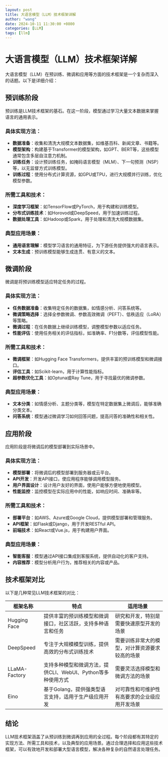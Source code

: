```yaml
---
layout: post 
title: 大语言模型（LLM）技术框架详解
author: "wang"
date: 2024-10-11 11:30:00 +0800
categories: [LLM]
tags: [llm]
---
```

# 大语言模型（LLM）技术框架详解

大语言模型（LLM）在预训练、微调和应用等方面的技术框架是一个复杂而深入的话题。以下是详细介绍：

## 预训练阶段

预训练是LLM技术框架的基石。在这一阶段，模型通过学习大量文本数据来掌握语言的通用表示。

### 具体实现方法：

- **数据准备**：收集和清洗大规模文本数据集，如维基百科、新闻文章、书籍等。
- **模型架构**：构建基于Transformer的模型架构，如GPT、BERT等，这些模型通常包含多层自注意力机制。
- **训练任务**：设计预训练任务，如掩码语言模型（MLM）、下一句预测（NSP）等，以无监督方式训练模型。
- **训练过程**：使用分布式计算资源，如GPU或TPU，进行大规模并行训练，优化模型参数。

### 所需工具和技术：

- **深度学习框架**：如TensorFlow或PyTorch，用于构建和训练模型。
- **分布式训练技术**：如Horovod或DeepSpeed，用于加速训练过程。
- **数据处理工具**：如Hadoop或Spark，用于处理和清洗大规模数据集。

### 典型应用场景：

- **通用语言理解**：模型学习语言的通用特征，为下游任务提供强大的语言表示。
- **文本生成**：预训练模型能够生成连贯、有意义的文本。

## 微调阶段

微调是将预训练模型适应特定任务的过程。

### 具体实现方法：

- **任务数据准备**：收集特定任务的数据集，如情感分析、问答系统等。
- **微调策略选择**：选择全参数微调、参数高效微调（PEFT）、低秩适应（LoRA）等策略。
- **微调过程**：在任务数据上继续训练模型，调整模型参数以适应任务。
- **性能评估**：使用任务相关的评估指标，如准确率、F1分数等，评估模型性能。

### 所需工具和技术：

- **微调框架**：如Hugging Face Transformers，提供丰富的预训练模型和微调接口。
- **评估工具**：如Scikit-learn，用于计算性能指标。
- **超参数优化工具**：如Optuna或Ray Tune，用于寻找最优的微调参数。

### 典型应用场景：

- **文本分类**：如情感分析、主题分类等，模型在特定数据集上微调后，能够准确分类文本。
- **问答系统**：模型通过微调学习如何回答问题，提高问答的准确性和相关性。

## 应用阶段

应用阶段是将微调后的模型部署到实际场景中。

### 具体实现方法：

- **模型部署**：将微调后的模型部署到服务器或云平台。
- **API开发**：开发API接口，使应用程序能够调用模型服务。
- **用户界面设计**：设计用户友好的界面，使用户能够方便地使用模型。
- **性能监控**：监控模型在实际应用中的性能，如响应时间、准确率等。

### 所需工具和技术：

- **部署平台**：如AWS、Azure或Google Cloud，提供模型部署和管理服务。
- **API框架**：如Flask或Django，用于开发RESTful API。
- **前端技术**：如React或Vue.js，用于构建用户界面。

### 典型应用场景：

- **智能客服**：模型通过API接口集成到客服系统，提供自动化的客户支持。
- **内容推荐**：模型分析用户行为，推荐相关的内容或产品。

## 技术框架对比

以下是几种常见LLM技术框架的对比：

| 框架名称 | 特点 | 适用场景 |
| --- | --- | --- |
| Hugging Face | 提供丰富的预训练模型和微调接口，社区活跃，支持多种语言和任务 | 研究和开发，特别是需要快速原型开发的场景 |
| DeepSpeed | 专注于大规模模型训练，提供高效的分布式训练技术 | 需要训练非常大的模型，对计算资源要求较高的场景 |
| LLaMA-Factory | 支持多种模型和微调方法，提供CLI、WebUI、Python等多种使用方式 | 需要灵活选择模型和微调方法的场景 |
| Eino | 基于Golang，提供强类型语言支持，适用于生产级应用开发 | 对可靠性和可维护性有高要求的企业级应用开发场景 |

## 结论

LLM技术框架涵盖了从预训练到微调再到应用的全过程。每个阶段都有其特定的实现方法、所需工具和技术，以及典型的应用场景。通过合理选择和应用这些技术框架，可以有效地开发和部署大型语言模型，解决各种复杂的自然语言处理任务。
